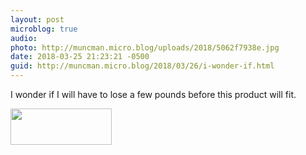 ```yaml
---
layout: post
microblog: true
audio: 
photo: http://muncman.micro.blog/uploads/2018/5062f7938e.jpg
date: 2018-03-25 21:23:21 -0500
guid: http://muncman.micro.blog/2018/03/26/i-wonder-if.html
---
```

I wonder if I will have to lose a few pounds before this product will fit. 

<img src="http://muncman.micro.blog/uploads/2018/5062f7938e.jpg" width="162" height="58" />
